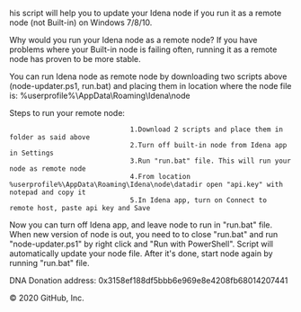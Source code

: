 his script will help you to update your Idena node if you run it as a remote node (not Built-in) on Windows 7/8/10.

Why would you run your Idena node as a remote node? If you have problems where your Built-in node is failing often, running it as a remote node has proven to be more stable.

You can run Idena node as remote node by downloading two scripts above (node-updater.ps1, run.bat) and placing them in location where the node file is: %userprofile%\AppData\Roaming\Idena\node

Steps to run your remote node:

                                  1.Download 2 scripts and place them in folder as said above
                                  2.Turn off built-in node from Idena app in Settings
                                  3.Run "run.bat" file. This will run your node as remote node
                                  4.From location %userprofile%\AppData\Roaming\Idena\node\datadir open "api.key" with notepad and copy it
                                  5.In Idena app, turn on Connect to remote host, paste api key and Save


Now you can turn off Idena app, and leave node to run in "run.bat" file. When new version of node is out, you need to to close "run.bat" and run "node-updater.ps1" by right click and "Run with PowerShell". Script will automatically update your node file. After it's done, start node again by running "run.bat" file.

DNA Donation address: 0x3158ef188df5bbb6e969e8e4208fb68014207441

© 2020 GitHub, Inc.
